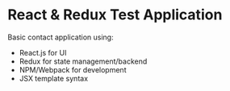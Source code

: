 # React & Redux Test Application

Basic contact application using:

 - React.js for UI
 - Redux for state management/backend
 - NPM/Webpack for development
 - JSX template syntax
